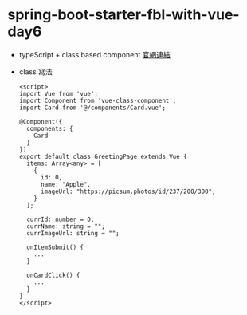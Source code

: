 # spring-boot-starter-fbl-with-vue-day6
- typeScript + class based component
  [官網連結](https://class-component.vuejs.org/)

- class 寫法

  ```vue
  <script>
  import Vue from 'vue';
  import Component from 'vue-class-component';
  import Card from '@/components/Card.vue';

  @Component({
    components: {
      Card
    }
  })
  export default class GreetingPage extends Vue {
    items: Array<any> = [
      {
        id: 0,
        name: "Apple",
        imageUrl: "https://picsum.photos/id/237/200/300",
      }
    ];

    currId: number = 0;
    currName: string = "";
    currImageUrl: string = "";

    onItemSubmit() {
      ...
    }

    onCardClick() {
      ...
    }
  }
  </script>
  ```



